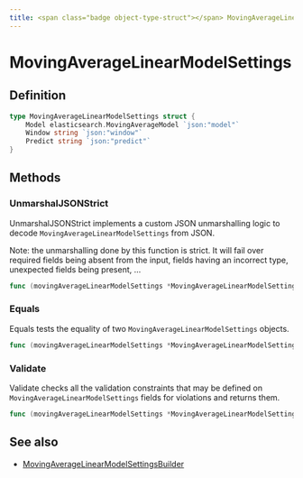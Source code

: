 ```yaml
---
title: <span class="badge object-type-struct"></span> MovingAverageLinearModelSettings
---
```

# <span class="badge object-type-struct"></span> MovingAverageLinearModelSettings

## Definition

```go
type MovingAverageLinearModelSettings struct {
    Model elasticsearch.MovingAverageModel `json:"model"`
    Window string `json:"window"`
    Predict string `json:"predict"`
}
```
## Methods

### <span class="badge object-method"></span> UnmarshalJSONStrict

UnmarshalJSONStrict implements a custom JSON unmarshalling logic to decode `MovingAverageLinearModelSettings` from JSON.

Note: the unmarshalling done by this function is strict. It will fail over required fields being absent from the input, fields having an incorrect type, unexpected fields being present, …

```go
func (movingAverageLinearModelSettings *MovingAverageLinearModelSettings) UnmarshalJSONStrict(raw []byte) error
```

### <span class="badge object-method"></span> Equals

Equals tests the equality of two `MovingAverageLinearModelSettings` objects.

```go
func (movingAverageLinearModelSettings *MovingAverageLinearModelSettings) Equals(other MovingAverageLinearModelSettings) bool
```

### <span class="badge object-method"></span> Validate

Validate checks all the validation constraints that may be defined on `MovingAverageLinearModelSettings` fields for violations and returns them.

```go
func (movingAverageLinearModelSettings *MovingAverageLinearModelSettings) Validate() error
```

## See also

 * <span class="badge builder"></span> [MovingAverageLinearModelSettingsBuilder](./builder-MovingAverageLinearModelSettingsBuilder.md)
